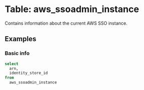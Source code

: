# Table: aws_ssoadmin_instance

Contains information about the current AWS SSO instance.

## Examples

### Basic info

```sql
select
  arn,
  identity_store_id
from
  aws_ssoadmin_instance
```
